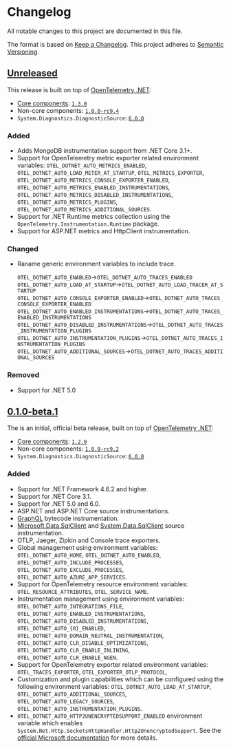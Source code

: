 # Changelog

All notable changes to this project are documented in this file.

The format is based on [Keep a Changelog](https://keepachangelog.com/en/1.0.0/).
This project adheres to [Semantic Versioning](https://semver.org/spec/v2.0.0.html).

## [Unreleased](https://github.com/open-telemetry/opentelemetry-dotnet-instrumentation/compare/v0.1.0-beta.1...HEAD)

This release is built on top of [OpenTelemetry .NET](https://github.com/open-telemetry/opentelemetry-dotnet):

- [Core components](https://github.com/open-telemetry/opentelemetry-dotnet/blob/main/VERSIONING.md#core-components):
  [`1.3.0`](https://github.com/open-telemetry/opentelemetry-dotnet/releases/tag/core-1.3.0)
- Non-core components: [`1.0.0-rc9.4`](https://github.com/open-telemetry/opentelemetry-dotnet/releases/tag/1.0.0-rc9.4)
- `System.Diagnostics.DiagnosticSource`: [`6.0.0`](https://www.nuget.org/packages/System.Diagnostics.DiagnosticSource/6.0.0)

### Added

- Adds MongoDB instrumentation support from .NET Core 3.1+.
- Support for OpenTelemetry metric exporter related environment variables:
  `OTEL_DOTNET_AUTO_METRICS_ENABLED`,
  `OTEL_DOTNET_AUTO_LOAD_METER_AT_STARTUP`,
  `OTEL_METRICS_EXPORTER`,
  `OTEL_DOTNET_AUTO_METRICS_CONSOLE_EXPORTER_ENABLED`,
  `OTEL_DOTNET_AUTO_METRICS_ENABLED_INSTRUMENTATIONS`,
  `OTEL_DOTNET_AUTO_METRICS_DISABLED_INSTRUMENTATIONS`,
  `OTEL_DOTNET_AUTO_METRICS_PLUGINS`,
  `OTEL_DOTNET_AUTO_METRICS_ADDITIONAL_SOURCES`.
- Support for .NET Runtime metrics collection using
  the `OpenTelemetry.Instrumentation.Runtime` package.
- Support for ASP.NET metrics and HttpClient instrumentation.

### Changed

- Raname generic environment variables to include trace.

  `OTEL_DOTNET_AUTO_ENABLED`&#8594;`OTEL_DOTNET_AUTO_TRACES_ENABLED`
  `OTEL_DOTNET_AUTO_LOAD_AT_STARTUP`&#8594;`OTEL_DOTNET_AUTO_LOAD_TRACER_AT_STARTUP`
  `OTEL_DOTNET_AUTO_CONSOLE_EXPORTER_ENABLED`&#8594;`OTEL_DOTNET_AUTO_TRACES_CONSOLE_EXPORTER_ENABLED`
  `OTEL_DOTNET_AUTO_ENABLED_INSTRUMENTATIONS`&#8594;`OTEL_DOTNET_AUTO_TRACES_ENABLED_INSTRUMENTATIONS`
  `OTEL_DOTNET_AUTO_DISABLED_INSTRUMENTATIONS`&#8594;`OTEL_DOTNET_AUTO_TRACES_INSTRUMENTATION_PLUGINS`
  `OTEL_DOTNET_AUTO_INSTRUMENTATION_PLUGINS`&#8594;`OTEL_DOTNET_AUTO_TRACES_INSTRUMENTATION_PLUGINS`
  `OTEL_DOTNET_AUTO_ADDITIONAL_SOURCES`&#8594;`OTEL_DOTNET_AUTO_TRACES_ADDITIONAL_SOURCES`
  
### Removed

- Support for .NET 5.0

## [0.1.0-beta.1](https://github.com/open-telemetry/opentelemetry-dotnet-instrumentation/releases/tag/v0.1.0-beta.1)

The is an initial, official beta release,
built on top of [OpenTelemetry .NET](https://github.com/open-telemetry/opentelemetry-dotnet):

- [Core components](https://github.com/open-telemetry/opentelemetry-dotnet/blob/main/VERSIONING.md#core-components):
  [`1.2.0`](https://github.com/open-telemetry/opentelemetry-dotnet/releases/tag/core-1.2.0)
- Non-core components: [`1.0.0-rc9.2`](https://github.com/open-telemetry/opentelemetry-dotnet/releases/tag/1.0.0-rc9.2)
- `System.Diagnostics.DiagnosticSource`: [`6.0.0`](https://www.nuget.org/packages/System.Diagnostics.DiagnosticSource/6.0.0)

### Added

- Support for .NET Framework 4.6.2 and higher.
- Support for .NET Core 3.1.
- Support for .NET 5.0 and 6.0.
- ASP.NET and ASP.NET Core source instrumentations.
- [GraphQL](https://www.nuget.org/packages/GraphQL/) bytecode instrumentation.
- [Microsoft.Data.SqlClient](https://www.nuget.org/packages/Microsoft.Data.SqlClient)
  and [System.Data.SqlClient](https://www.nuget.org/packages/System.Data.SqlClient)
  source instrumentation.
- OTLP, Jaeger, Zipkin and Console trace exporters.
- Global management using environment variables:
  `OTEL_DOTNET_AUTO_HOME`, `OTEL_DOTNET_AUTO_ENABLED`,
  `OTEL_DOTNET_AUTO_INCLUDE_PROCESSES`, `OTEL_DOTNET_AUTO_EXCLUDE_PROCESSES`,
  `OTEL_DOTNET_AUTO_AZURE_APP_SERVICES`.
- Support for OpenTelemetry resource environment variables:
  `OTEL_RESOURCE_ATTRIBUTES`, `OTEL_SERVICE_NAME`.
- Instrumentation management using environment variables:
  `OTEL_DOTNET_AUTO_INTEGRATIONS_FILE`, `OTEL_DOTNET_AUTO_ENABLED_INSTRUMENTATIONS`,
  `OTEL_DOTNET_AUTO_DISABLED_INSTRUMENTATIONS`,
  `OTEL_DOTNET_AUTO_{0}_ENABLED`,
  `OTEL_DOTNET_AUTO_DOMAIN_NEUTRAL_INSTRUMENTATION`,
  `OTEL_DOTNET_AUTO_CLR_DISABLE_OPTIMIZATIONS`,
  `OTEL_DOTNET_AUTO_CLR_ENABLE_INLINING`,
  `OTEL_DOTNET_AUTO_CLR_ENABLE_NGEN`.
- Support for OpenTelemetry exporter related environment variables:
  `OTEL_TRACES_EXPORTER`,
  `OTEL_EXPORTER_OTLP_PROTOCOL`,
- Customization and plugin capabilities which can be configured
  using the following environment variables:
  `OTEL_DOTNET_AUTO_LOAD_AT_STARTUP`,
  `OTEL_DOTNET_AUTO_ADDITIONAL_SOURCES`,
  `OTEL_DOTNET_AUTO_LEGACY_SOURCES`,
  `OTEL_DOTNET_AUTO_INSTRUMENTATION_PLUGINS`.
- `OTEL_DOTNET_AUTO_HTTP2UNENCRYPTEDSUPPORT_ENABLED` environment variable
  which enables `System.Net.Http.SocketsHttpHandler.Http2UnencryptedSupport`.
  See the [official Microsoft documentation](https://docs.microsoft.com/en-us/aspnet/core/grpc/troubleshoot?view=aspnetcore-6.0#call-insecure-grpc-services-with-net-core-client)
  for more details.
